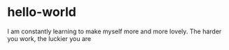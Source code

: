 # hello-world
 I am constantly learning to make myself more and more lovely.
The harder you work, the luckier you are
